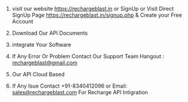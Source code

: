 1. visit our website https://rechargeblast.in or SignUp or Visit Direct SignUp Page https://rechargeblast.in/signup.php & Create your Free Account

2. Download Our API Documents

3. integrate Your Software

4. If Any Error Or Problem Contact Our Support Team Hangout : rechargeblast@gmail.com

5. Our API Cloud Based

6. If Any Isue Contact +91-8340412096 or Email: sales@rechargeblast.com For Recharge API Intigration
